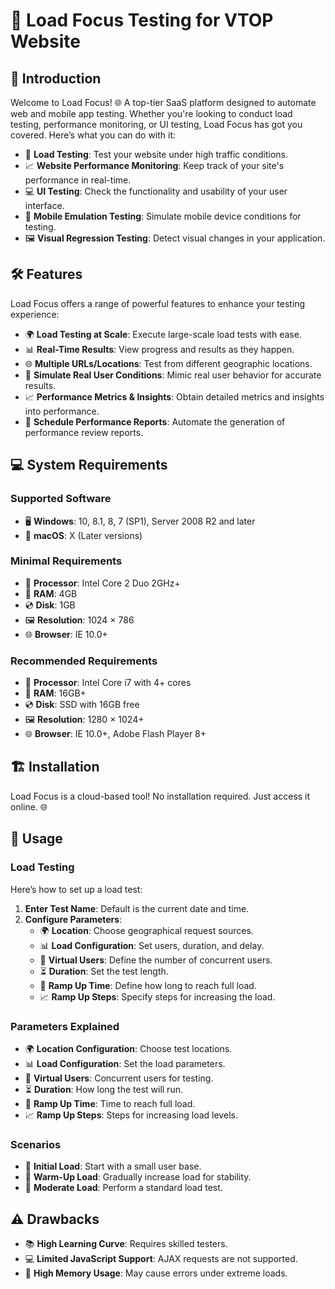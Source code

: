 # 🚀 Load Focus Testing for VTOP Website

## 🌟 Introduction
Welcome to Load Focus! 🌐 A top-tier SaaS platform designed to automate web and mobile app testing. Whether you're looking to conduct load testing, performance monitoring, or UI testing, Load Focus has got you covered. Here’s what you can do with it:

- 🔄 **Load Testing**: Test your website under high traffic conditions.
- 📈 **Website Performance Monitoring**: Keep track of your site's performance in real-time.
- 💻 **UI Testing**: Check the functionality and usability of your user interface.
- 📱 **Mobile Emulation Testing**: Simulate mobile device conditions for testing.
- 🖼️ **Visual Regression Testing**: Detect visual changes in your application.

## 🛠️ Features
Load Focus offers a range of powerful features to enhance your testing experience:

- 🌍 **Load Testing at Scale**: Execute large-scale load tests with ease.
- 📊 **Real-Time Results**: View progress and results as they happen.
- 🌐 **Multiple URLs/Locations**: Test from different geographic locations.
- 👥 **Simulate Real User Conditions**: Mimic real user behavior for accurate results.
- 📈 **Performance Metrics & Insights**: Obtain detailed metrics and insights into performance.
- 📅 **Schedule Performance Reports**: Automate the generation of performance review reports.

## 💻 System Requirements

### Supported Software
- 🖥️ **Windows**: 10, 8.1, 8, 7 (SP1), Server 2008 R2 and later
- 🍏 **macOS**: X (Later versions)

### Minimal Requirements
- 🔧 **Processor**: Intel Core 2 Duo 2GHz+
- 💾 **RAM**: 4GB
- 💿 **Disk**: 1GB
- 🖼️ **Resolution**: 1024 × 786
- 🌐 **Browser**: IE 10.0+

### Recommended Requirements
- 🔧 **Processor**: Intel Core i7 with 4+ cores
- 💾 **RAM**: 16GB+
- 💿 **Disk**: SSD with 16GB free
- 🖼️ **Resolution**: 1280 × 1024+
- 🌐 **Browser**: IE 10.0+, Adobe Flash Player 8+

## 🏗️ Installation
Load Focus is a cloud-based tool! No installation required. Just access it online. 🌐

## 🧩 Usage

### Load Testing
Here’s how to set up a load test:

1. **Enter Test Name**: Default is the current date and time.
2. **Configure Parameters**:
    - 🌍 **Location**: Choose geographical request sources.
    - 📊 **Load Configuration**: Set users, duration, and delay.
    - 👥 **Virtual Users**: Define the number of concurrent users.
    - ⏳ **Duration**: Set the test length.
    - 🚀 **Ramp Up Time**: Define how long to reach full load.
    - 📈 **Ramp Up Steps**: Specify steps for increasing the load.

### Parameters Explained
- 🌍 **Location Configuration**: Choose test locations.
- 📊 **Load Configuration**: Set the load parameters.
- 👥 **Virtual Users**: Concurrent users for testing.
- ⏳ **Duration**: How long the test will run.
- 🚀 **Ramp Up Time**: Time to reach full load.
- 📈 **Ramp Up Steps**: Steps for increasing load levels.

### Scenarios
- 🔹 **Initial Load**: Start with a small user base.
- 🔸 **Warm-Up Load**: Gradually increase load for stability.
- 🔹 **Moderate Load**: Perform a standard load test.

## ⚠️ Drawbacks
- 📚 **High Learning Curve**: Requires skilled testers.
- 💻 **Limited JavaScript Support**: AJAX requests are not supported.
- 💭 **High Memory Usage**: May cause errors under extreme loads.
